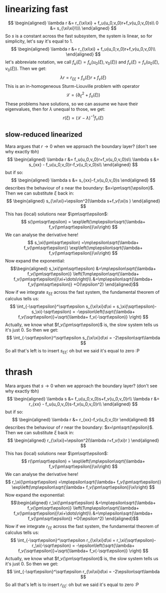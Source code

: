# linearizing fast
$$
\begin{aligned}
\lambda r &=  r_{\xi\xi} + f_u(u_0,v_0)r+f_v(u_0,v_0)s\\
0 &=  s_{\xi\xi}\\\\
\end{aligned}
$$
So $s$ is a constant across the fast subsystem, the system is linear, so for simplicity, let's say it's equal to 1. 
$$
\begin{aligned}
\lambda r &=  r_{\xi\xi} + f_u(u_0,v_0)r+f_v(u_0,v_0)\\
\end{aligned}
$$
let's abbreviate notation, we call $f_u(\xi)=f_u(u_0(\xi),v_0(\xi))$ and $f_v(\xi) = f_v(u_0(\xi),v_0(\xi))$. Then we get:
$$
\lambda r = r_{\xi\xi} +f_u(\xi)r+f_v(\xi)
$$
This is an in-homogeneous Sturm-Liouville problem with operator
$$
\mathcal L = (\partial_\xi^2+f_u(\xi))
$$
These problems have solutions, so we can assume we have their eigenvalues, then for $\lambda$ unequal to those, we get:
$$
r(\xi) = (\mathcal L-\lambda)^{-1}f_v(\xi)
$$

## slow-reduced linearized
Mara argues that $r\to 0$ when we approach the boundary layer? (don't see why exactly tbh) 
$$
\begin{aligned}
\lambda r &= f_u(u_0,v_0)r+f_v(u_0,v_0)s\\
\lambda s &= s_{xx} - f_u(u_0,v_0)r-f_v(u_0,v_0)s\\
\end{aligned}
$$
but if so:
$$
\begin{aligned}
\lambda s &= s_{xx}-f_v(u_0,v_0)s
\end{aligned}
$$
describes the behaviour of $s$ near the boundary: $x=\pm\sqrt{\epsilon}$. Then we can substitute $\xi$ back in:
$$
\begin{aligned}
s_{\xi\xi}=\epsilon^2(\lambda s+f_v(\xi)s )
\end{aligned}
$$
This has (local) solutions near $\pm\sqrt\epsilon$:
$$
s(\pm\sqrt\epsilon) = \exp\left(\mp\epsilon\sqrt{\lambda+ f_v(\pm\sqrt\epsilon)}\xi\right)
$$
We can analyse the derivative here!
$$
s_\xi(\pm\sqrt\epsilon) =\mp\epsilon\sqrt{\lambda+ f_v(\pm\sqrt\epsilon)} \exp\left(\mp\epsilon\sqrt{\lambda+ f_v(\pm\sqrt\epsilon)}\xi\right)
$$
Now expand the exponential:
$$\begin{aligned}
s_\xi(\pm\sqrt\epsilon) &=\mp\epsilon\sqrt{\lambda+ f_v(\pm\sqrt\epsilon)} \left(1\mp\epsilon\sqrt{\lambda+ f_v(\pm\sqrt\epsilon)}\xi+\dots\right)\\
&=\mp\epsilon\sqrt{\lambda+ f_v(\pm\sqrt\epsilon)} +O(\epsilon^2)
\end{aligned}$$
Now if we integrate $s_{\xi\xi}$ across the fast system, the fundamental theorem of calculus tells us:
$$
\int_{-\sqrt\epsilon}^\sqrt\epsilon s_{\xi\xi}d\xi = s_\xi(\sqrt\epsilon)-s_\xi(-\sqrt\epsilon) = -\epsilon\left(\sqrt{\lambda+ f_v(\sqrt\epsilon)}+\sqrt{\lambda+ f_v(-\sqrt\epsilon)} \right)
$$
Actually, we know what $f_v(\pm\sqrt\epsilon)$ is, the slow system tells us it's just $0$. So then we get:
$$
\int_{-\sqrt\epsilon}^\sqrt\epsilon s_{\xi\xi}d\xi = -2\epsilon\sqrt\lambda
$$
So all that's left is to insert $s_{\xi\xi}$: oh but we said it's equal to zero :P



# thrash



Mara argues that $s\to 0$ when we approach the boundary layer? (don't see why exactly tbh) 
$$
\begin{aligned}
\lambda s &= f_u(u_0,v_0)s+f_v(u_0,v_0)r\\
\lambda r &= r_{xx} - f_u(u_0,v_0)s-f_v(u_0,v_0)r\\
\end{aligned}
$$
but if so:
$$
\begin{aligned}
\lambda r &= r_{xx}-f_v(u_0,v_0)r
\end{aligned}
$$
describes the behaviour of $r$ near the boundary: $x=\pm\sqrt{\epsilon}$. Then we can substitute $\xi$ back in:
$$
\begin{aligned}
r_{\xi\xi}=\epsilon^2(\lambda r+f_v(\xi)r )
\end{aligned}
$$
This has (local) solutions near $\pm\sqrt\epsilon$:
$$
r(\pm\sqrt\epsilon) = \exp\left(\mp\epsilon\sqrt{\lambda+ f_v(\pm\sqrt\epsilon)}\xi\right)
$$
We can analyse the derivative here!
$$
r_\xi(\pm\sqrt\epsilon) =\mp\epsilon\sqrt{\lambda+ f_v(\pm\sqrt\epsilon)} \exp\left(\mp\epsilon\sqrt{\lambda+ f_v(\pm\sqrt\epsilon)}\xi\right)
$$
Now expand the exponential:
$$\begin{aligned}
r_\xi(\pm\sqrt\epsilon) &=\mp\epsilon\sqrt{\lambda+ f_v(\pm\sqrt\epsilon)} \left(1\mp\epsilon\sqrt{\lambda+ f_v(\pm\sqrt\epsilon)}\xi+\dots\right)\\
&=\mp\epsilon\sqrt{\lambda+ f_v(\pm\sqrt\epsilon)} +O(\epsilon^2)
\end{aligned}$$
Now if we integrate $r_{\xi\xi}$ across the fast system, the fundamental theorem of calculus tells us:
$$
\int_{-\sqrt\epsilon}^\sqrt\epsilon r_{\xi\xi}d\xi = r_\xi(\sqrt\epsilon)-r_\xi(-\sqrt\epsilon) = -\epsilon\left(\sqrt{\lambda+ f_v(\sqrt\epsilon)}+\sqrt{\lambda+ f_v(-\sqrt\epsilon)} \right)
$$
Actually, we know what $f_v(\pm\sqrt\epsilon)$ is, the slow system tells us it's just $0$. So then we get:
$$
\int_{-\sqrt\epsilon}^\sqrt\epsilon r_{\xi\xi}d\xi = -2\epsilon\sqrt\lambda
$$
So all that's left is to insert $r_{\xi\xi}$: oh but we said it's equal to zero :P